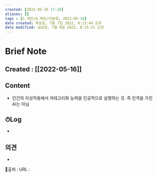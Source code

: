 ```yaml
---
created: [2022-05-16 17:18]
aliases: []
tags : [2.개인/A.메모/미분류, 2022-05-16]
date created: 목요일, 7월 7일 2022, 8:13:44 오후
date modified: 금요일, 7월 8일 2022, 8:15:21 오전
---
```

# Brief Note
## Created : [[2022-05-16]]
## Content
- 인간의 지성작용에서 카테고리화 능력을 인공적으로 실행하는 것. 즉 인격을 가진 AI는 아님

## ⏱Log
-

## 의견
-


📙출처 :
URL :